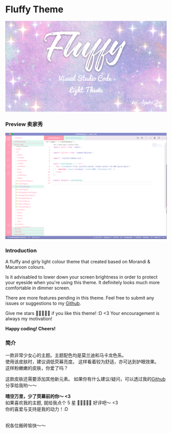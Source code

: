 # Fluffy Theme

![Logo](https://github.com/ayako02/fluffy-theme/blob/main/assets/fluffy-cover.jpg?raw=true)

### Preview 卖家秀

![Preview](https://github.com/ayako02/fluffy-theme/blob/main/assets/sample.png?raw=true)

### Introduction

A fluffy and girly light colour theme that created based on Morandi & Macaroon colours.

Is it advisabled to lower down your screen brightness in order to protect your eyeside when you're using this theme. It definitely looks much more comfortable in dimmer screen.

There are more features pending in this theme.
Feel free to submit any issues or suggestions to my [Github](https://github.com/ayako02/fluffy-theme).

Give me stars 🌟🌟🌟🌟🌟 if you like this theme! :D <3
Your encouragement is always my motivation!

**Happy coding! Cheers!**

### 简介

一款非常少女心的主题。主题配色均是莫兰迪和马卡龙色系。<br/>
使用该皮肤时，建议调低荧幕亮度。
这样看着较为舒适，亦可达到护眼效果。<br/>
这样粉嫩嫩的皮肤，你爱了吗？

这款皮肤还需要添加其他新元素。
如果你有什么建议/疑问，可以透过我的[Github](https://github.com/ayako02/fluffy-theme)分享给我哟～～

**晴空万里，少了荧幕前的你～ <3 <br/>**
如果喜欢我的主题, 就给我点个 5 星 🌟🌟🌟🌟🌟 好评吧～ <3 <br/>
你的喜爱与支持是我的动力！:D <br/> <br/>

祝各位搬砖愉快～～
